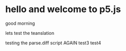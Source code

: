 # hello and welcome to p5.js
 
good morning

lets test the teanslation

testing the parse.diff script AGAIN
test3
test4